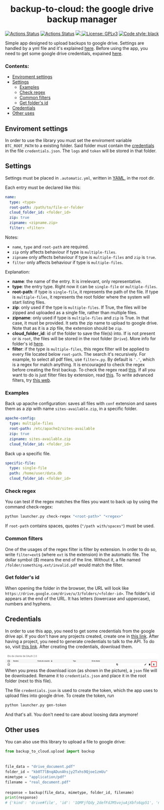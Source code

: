 <h1 align="center">backup-to-cloud: the google drive backup manager</font></h1>

<p align="center">
<a href="https://github.com/sralloza/backup-to-cloud/actions"><img alt="Actions Status" src="https://github.com/sralloza/backup-to-cloud/workflows/test/badge.svg"></a>
<a href="https://github.com/sralloza/backup-to-cloud/actions"><img alt="Actions Status" src="https://github.com/sralloza/backup-to-cloud/workflows/lint-black/badge.svg"></a>
<!-- <a href="https://github.com/sralloza/backup-to-cloud/actions"><img alt="Actions Status" src="https://github.com/sralloza/backup-to-cloud/workflows/lint-pylint/badge.svg"></a> -->
<a href="https://codecov.io/gh/sralloza/backup-to-cloud">
  <img src="https://codecov.io/gh/sralloza/backup-to-cloud/branch/master/graph/badge.svg" />
</a>
<a href="https://github.com/sralloza/backup-to-cloud/blob/master/LICENSE"><img alt="License: GPLv3" src="https://img.shields.io/badge/License-GPLv3-blue.svg"></a>
<a href="https://github.com/psf/black"><img alt="Code style: black" src="https://img.shields.io/badge/code%20style-black-000000.svg"></a>
</p>

Simple app designed to upload backups to google drive. Settings are handled by a yml file and it's explained [here](#settings). Before using the app, you need to get some google drive credentials, expained [here](#credentials).

<h3>Contents:</h3>

- [Enviroment settings](#enviroment-settings)
- [Settings](#settings)
  - [Examples](#examples)
  - [Check regex](#check-regex)
  - [Common filters](#common-filters)
  - [Get folder's id](#get-folders-id)
- [Credentials](#credentials)
- [Other uses](#other-uses)

## Enviroment settings

In order to use the library you must set the enviroment variable `BTC_ROOT_PATH` to a existing folder.
Said folder must contain the [credentials](#credentials) in the file `credentials.json`. The `logs` and `token`
will be stored in that folder.

## Settings

Settings must be placed in `.automatic.yml`, written in [YAML](https://yaml.org/), in the root dir.

Each entry must be declared like this:

```yaml
name:
  type: <type>
  root-path: /path/to/file-or-folder
  cloud_folder_id: <folder_id>
  zip: true
  zipname: <zipname.zip>
  filter: <filter>
```

Notes:

- `name`, `type` and `root-path` are required.
- `zip` only affects behaviour if type is `multiple-files`.
- `zipname` only affects behaviour if type is `multiple-files` and `zip` is `true`.
- `filter` only affects behaviour if type is `multiple-files`.

Explanation:

- **name**: the name of the entry. It is irrelevant, only representative.
- **type**: the entry type. Right now it can be `single-file` or `multiple-files`.
- **root-path**: if type is `single-file`, it represents the path of the file. If type is `multiple-files`, it represents the root folder where the system will start listing files.
- **zip**: only used if the type is `multiple-files`. If True, the files will be zipped and uploaded as a single file, rather than multiple files.
- **zipname**: only used if type is `multiple-files` and `zip` is True. In that case, it must be provided. It sets the zip name to upload to google drive. Note that as it is a zip file, the extension should be `zip`.
- **cloud_folder_id**: id of the folder to save the file(s) into. If is not present or is `root`, the files will be stored in the root folder (`Drive`). More info for folder's id [here](#get-folders-id).
- **filter**: if the type is `multiple-files`, this regex filter will be applied to every file located below `root-path`. The search it's recursively. For example, to select all pdf files, use `filter=.py`. By default is `'.'`, which is a regex for match anything. It is encouraged to check the regex before creating the first backup. To check the regex read [this](#check-regex). If all you want to do is just filter files by extension, read [this](#common-filters). To write advanced filters, try [this web](https://regex101.com).

### Examples

Back up apache configuration: saves all files with `conf` extension and saves them as a zip with name `sites-available.zip`, in a specific folder.

```yaml
apache-config:
  type: multiple-files
  root-path: /etc/apache2/sites-available
  zip: true
  zipname: sites-available.zip
  cloud_folder_id: <folder_id>
```

Back up a specific file.

```yaml
specific-file:
  type: single-file
  path: /home/user/data.db
  cloud_folder_id: <folder_id>
```

### Check regex

You can test if the regex matches the files you want to back up by using the command check-regex:

```bash
python launcher.py check-regex "<root-path>" "<regex>"
```

If `root-path` contains spaces, quotes (`"/path with/spaces"`) must be used.

### Common filters

One of the usages of the regex filter is filter by extension. In order to do so, write `filter=ext$` (where `ext` is the extension) in the automatic file. The dollar symbol (_\$_) means the end of the line. Without it, a file named `/folder/something.ext/invalid.pdf` would match the filter.

### Get folder's id

When opening the folder in the browser, the URL will look like `https://drive.google.com/drive/u/3/folders/<folder-id>`. The folder's id appears at the end of the URL. It has letters (lowercase and uppercase), numbers and hyphens.

## Credentials

In order to use this app, you need to get some credentials from the google drive api. If you don't have any projects created, create one in [this link](https://console.developers.google.com/projectcreate). After having a project, you need to generate credentials to talk to the API. To do so, visit [this link](https://console.developers.google.com/apis/credentials). After creating the credentials, download them.

![download credentials](.github/help.png)
When you press the download icon (as shown in the picture), a `json` file will be downloaded. Rename it to `credentials.json` and place it in the root folder (next to this file).

The file `credentials.json` is used to create the token, which the app uses to upload files into google drive. To create the token, run

```bash
python launcher.py gen-token
```

And that's all. You don't need to care about loosing data anymore!

## Other uses

You can also use this library to upload a file to google drive:

```python
from backup_to_cloud.upload import backup


file_data = "drive_document.pdf"
folder_id = "kb0T7lBnqADunAhsjy2Txhs9Qjoe1zmUu"
mimetype = "application/pdf"
filename = "real_document.pdf"

response = backup(file_data, mimetype, folder_id, filename)
print(response)
# {'kind': 'drive#file', 'id': '1QMFjfQdy_2defFdJM5vojuAjXbfs6qp51', 'name': 'real_document.pdf', 'mimeType': 'application/pdf'}
```

